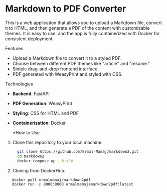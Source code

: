 # Markdown to PDF Converter

This is a web application that allows you to upload a Markdown file, convert it to HTML, and then generate a PDF of the content with customizable themes. It is easy to use, and the app is fully containerized with Docker for consistent deployment.

 Features
- Upload a Markdown file to convert it to a styled PDF.
- Choose between different PDF themes like "article" and "resume."
- Simple drag-and-drop frontend interface.
- PDF generated with WeasyPrint and styled with CSS.

Technologies
- **Backend**: FastAPI
- **PDF Generation**: WeasyPrint
- **Styling**: CSS for HTML and PDF
- **Containerization**: Docker

  
  *How to Use



1. Clone this repository to your local machine:
   ```bash
     git clone https://github.com/Ermal-Mamaj/markdown2.git
     cd markdown2
     docker-compose up --build
2. Cloning from DockerHub:
  ```bash
     docker pull ermalmamaj/markdown2pdf
     docker run -p 8000:8000 ermalmamaj/markdown2pdf:latest
    

